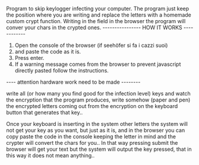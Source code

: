 Program to skip keylogger infecting your computer.
The program just keep the position where you are writing and replace the 
letters with a homemade custom crypt function.
Writing in the field in the browser the program will conver your chars 
in the crypted ones.
----------------       HOW IT WORKS  ------------
1) Open the console of the browser (if seehöfer si fa i cazzi suoi)
2) and paste the code as it is.
3) Press enter.
4) If a warning message comes from the browser to prevent javascript 
directly pasted follow the instructions.

---- attention hardware work need to be made --------

write all (or how many you find good for the infection level) keys and 
watch the encryption that the program produces, write somehow (paper 
and pen) the encrypted letters coming out from the encryption on the 
keyboard button that generates that key..

Once your keyboard is inserting in the system other letters the system 
will not get your key as you want, but just as it is, and in the browser 
you can copy paste the code in the console keeping the letter in mind 
and the crypter will convert the chars for you..
In that way pressing submit the browser will get your text but the 
system will output the key pressed, that in this way it does not mean 
anything..
